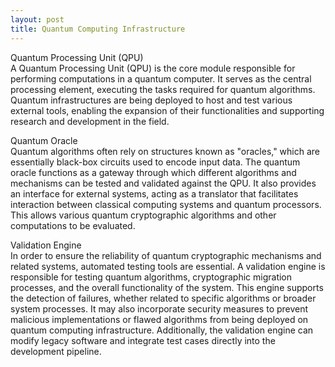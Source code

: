 ```yaml
---
layout: post
title: Quantum Computing Infrastructure
---
```


Quantum Processing Unit (QPU)  
A Quantum Processing Unit (QPU) is the core module responsible for performing computations in a quantum computer. It serves as the central processing element, executing the tasks required for quantum algorithms. Quantum infrastructures are being deployed to host and test various external tools, enabling the expansion of their functionalities and supporting research and development in the field.    
    
Quantum Oracle    
Quantum algorithms often rely on structures known as "oracles," which are essentially black-box circuits used to encode input data. The quantum oracle functions as a gateway through which different algorithms and mechanisms can be tested and validated against the QPU. It also provides an interface for external systems, acting as a translator that facilitates interaction between classical computing systems and quantum processors. This allows various quantum cryptographic algorithms and other computations to be evaluated.  
    
Validation Engine  
In order to ensure the reliability of quantum cryptographic mechanisms and related systems, automated testing tools are essential. A validation engine is responsible for testing quantum algorithms, cryptographic migration processes, and the overall functionality of the system. This engine supports the detection of failures, whether related to specific algorithms or broader system processes. It may also incorporate security measures to prevent malicious implementations or flawed algorithms from being deployed on quantum computing infrastructure. Additionally, the validation engine can modify legacy software and integrate test cases directly into the development pipeline.
